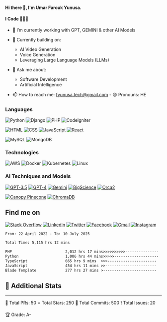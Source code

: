 #### Hi there 👋, I'm Umar Farouk Yunusa.
#### I Code 👨🏻‍💻

- 🔭 I’m currently working with GPT, GEMINI & other AI Models
- 🌱 Currently building on:
  - AI Video Generation
  - Voice Generation
  - Leveraging Large Language Models (LLMs)

- 💬 Ask me about:
  - Software Development
  - Artificial Intelligence
    
- 📫 How to reach me: fyunusa.tech@gmail.com
- 😄 Pronouns: HE


### Languages

![Python](https://img.shields.io/badge/Python-3776AB?style=for-the-badge&logo=python&logoColor=white)
![Django](https://img.shields.io/badge/Django-092E20?style=for-the-badge&logo=django&logoColor=white)
![PHP](https://img.shields.io/badge/PHP-777BB4?style=for-the-badge&logo=php&logoColor=white)
![CodeIgniter](https://img.shields.io/badge/CodeIgniter-EE4623?style=for-the-badge&logo=codeigniter&logoColor=white)

![HTML](https://img.shields.io/badge/HTML5-E34F26?style=for-the-badge&logo=html5&logoColor=white)
![CSS](https://img.shields.io/badge/CSS3-1572B6?style=for-the-badge&logo=css3&logoColor=white)
![JavaScript](https://img.shields.io/badge/JavaScript-F7DF1E?style=for-the-badge&logo=javascript&logoColor=black)
![React](https://img.shields.io/badge/React-61DAFB?style=for-the-badge&logo=react&logoColor=black)

![MySQL](https://img.shields.io/badge/MySQL-005C84?style=for-the-badge&logo=mysql&logoColor=white)
![MongoDB](https://img.shields.io/badge/MongoDB-4EA94B?style=for-the-badge&logo=mongodb&logoColor=white)


### Technologies

![AWS](https://img.shields.io/badge/-AWS-000?&logo=Amazon-AWS&logoColor=F90)
![Docker](https://img.shields.io/badge/-Docker-000?&logo=Docker)
![Kubernetes](https://img.shields.io/badge/-Kubernetes-000?&logo=Kubernetes)
![Linux](https://img.shields.io/badge/-Linux-000?&logo=Linux)


### AI Techniques and Models

[![GPT-3.5](https://img.shields.io/badge/GPT--3.5-008000?style=for-the-badge&logo=ai&logoColor=white)](https://openai.com/)
[![GPT-4](https://img.shields.io/badge/GPT--4-008000?style=for-the-badge&logo=ai&logoColor=white)](https://openai.com/)
[![Gemini](https://img.shields.io/badge/Gemini-00b6e6?style=for-the-badge&logo=ai&logoColor=white)](https://example.com/gemini)
[![BigScience](https://img.shields.io/badge/BigScience-F9A620?style=for-the-badge&logo=ai&logoColor=white)](https://huggingface.co/bigscience/bloomz-7b1)
[![Orca2](https://img.shields.io/badge/Orca2-F9A620?style=for-the-badge&logo=ai&logoColor=white)](https://huggingface.co/microsoft/Orca-2-7b)

[![Canopy Pinecone](https://img.shields.io/badge/Canopy_Pinecone-2E8B57?style=for-the-badge&logo=database&logoColor=white)](https://www.pinecone.io/)
[![ChromaDB](https://img.shields.io/badge/ChromaDB-7B68EE?style=for-the-badge&logo=database&logoColor=white)](https://www.trychroma.com/)


## Find me on

[![Stack Overflow](https://aleen42.github.io/badges/src/stackoverflow.svg)](https://stackoverflow.com/users/12424696)
[![LinkedIn](https://img.shields.io/badge/LinkedIn-0077B5?style=for-the-badge&logo=linkedin&logoColor=white)](https://www.linkedin.com/in/umar-yunusa-1463a418b)
[![Twitter](https://img.shields.io/badge/Twitter-1DA1F2?style=for-the-badge&logo=twitter&logoColor=white)](https://twitter.com/UmarVee)
[![Facebook](https://img.shields.io/badge/Facebook-1877F2?style=for-the-badge&logo=facebook&logoColor=white)](https://www.facebook.com/farouk.yunus.5)
[![Gmail](https://img.shields.io/badge/Gmail-EA4335?style=for-the-badge&logo=gmail&logoColor=white)](mailto:fyunusa.tech@gmail.com)
[![Instagram](https://img.shields.io/badge/Instagram-E4405F?style=for-the-badge&logo=instagram&logoColor=white)](https://www.instagram.com/fyunu.tech)



<!--START_SECTION:waka-->

```txt
From: 22 April 2022 - To: 10 July 2025

Total Time: 5,115 hrs 12 mins

PHP                        2,012 hrs 17 mins>>>>>>>>>>---------------   39.34 %
Python                     1,006 hrs 44 mins>>>>>--------------------   19.68 %
TypeScript                 665 hrs 9 mins  >>>----------------------   13.00 %
JavaScript                 454 hrs 11 mins >>-----------------------   08.88 %
Blade Template             277 hrs 27 mins >------------------------   05.42 %
```

<!--END_SECTION:waka-->

## 🔗 Additional Stats
------------------
📜 Total PRs:     50
⭐ Total Stars:   250
🔀 Total Commits: 500
❗ Total Issues:  20

🏆 Grade: A-


<!--
**umarfarouk98/umarfarouk98** is a ✨ _special_ ✨ repository because its `README.md` (this file) appears on your GitHub profile.

Here are some ideas to get you started:

- 🔭 I’m currently working with 
- 🌱 I’m currently learning REACT
- 👯 I’m looking to collaborate on ...
- 🤔 I’m looking for help with ...
- 💬 Ask me about Software Development
- 📫 How to reach me: fyunusa.tech@gmail.com
- 😄 Pronouns: HE
- ⚡ Fun fact: ...
-->
